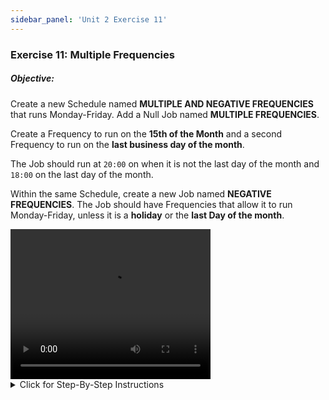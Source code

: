 ```yaml
---
sidebar_panel: 'Unit 2 Exercise 11'
---
```


### Exercise 11: Multiple Frequencies

##### Objective: 

Create a new Schedule named **MULTIPLE AND NEGATIVE FREQUENCIES** that runs Monday-Friday. Add a Null Job named **MULTIPLE FREQUENCIES**. 

Create a Frequency to run on the **15th of the Month** and a second Frequency to run on the **last business day of the month**. 

The Job should run at ```20:00``` on when it is not the last day of the month and ```18:00``` on the last day of the month.

Within the same Schedule, create a new Job named **NEGATIVE FREQUENCIES**. The Job should have Frequencies that allow it to run Monday-Friday, unless it is a **holiday** or the **last Day of the month**.


<div>
<video width="320" height="240" controls>
  <source src="videobasic/U2E11.mp4" type="video/mp4"></source>
Your browser does not support the video tag.
</video>
</div>

<details>

<summary>Click for Step-By-Step Instructions</summary>

1.	**Multiple Frequencies**
  *	Create a new Schedule.
  *	Add a Null Job and setup Frequencies allowing a Job to run on the 15th of the month (working day before) and the last business day of the month.
    * Schedule - 5 Day Work Week
    * The Job runs at ```20:00``` when it is not the last day of the month and ```18:00``` when it is the last business day of the month.
  *	Use the Forecast All Button to view both Frequencies.
    * The first listed will be Green and the second will be Yellow. 
2.	**Negative Frequencies**
  *	In a new Null Job (same Schedule), set up Frequencies allowing the Job to run every day of the month, Monday through Friday, unless it is a Holiday or the last Day of the Month.
  *	Use the Forecast All Button to view both Frequencies.
  
  :::note
  The Negative Frequency will appear purple
  :::

</details>